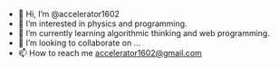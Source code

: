 - 👋 Hi, I’m @accelerator1602
- 👀 I’m interested in physics and programming.
- 🌱 I’m currently learning algorithmic thinking and web programming.
- 💞️ I’m looking to collaborate on ...
- 📫 How to reach me accelerator1602@gmail.com

<!---
accelerator1602/accelerator1602 is a ✨ special ✨ repository because its `README.md` (this file) appears on your GitHub profile.
You can click the Preview link to take a look at your changes.
--->
